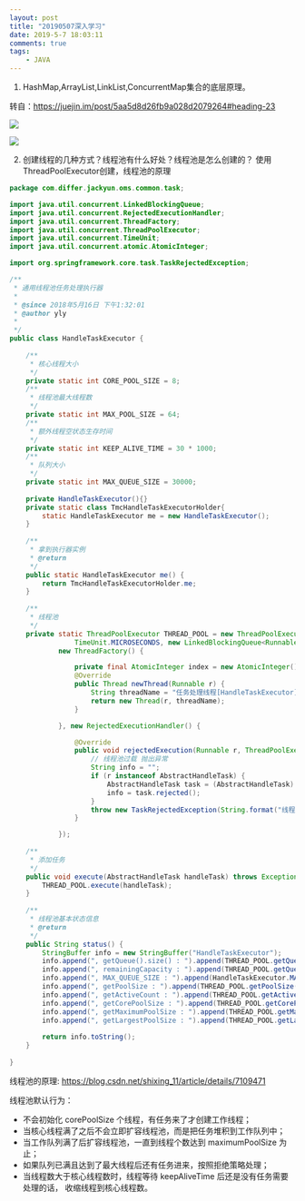 ```yaml
---
layout: post
title: "20190507深入学习"
date: 2019-5-7 18:03:11
comments: true
tags: 
	- JAVA
---
```

1. HashMap,ArrayList,LinkList,ConcurrentMap集合的底层原理。

  转自：<https://juejin.im/post/5aa5d8d26fb9a028d2079264#heading-23>

![](http://ww1.sinaimg.cn/large/aacc02d8ly1g2svpceo2gj20lx0jzgmd.jpg)

<!-- more -->

![](http://ww1.sinaimg.cn/large/aacc02d8ly1g2svq2ia0yj20tq1cmju9.jpg)

2. 创建线程的几种方式？线程池有什么好处？线程池是怎么创建的？
  使用ThreadPoolExecutor创建，线程池的原理

  ```java
  package com.differ.jackyun.oms.common.task;
  
  import java.util.concurrent.LinkedBlockingQueue;
  import java.util.concurrent.RejectedExecutionHandler;
  import java.util.concurrent.ThreadFactory;
  import java.util.concurrent.ThreadPoolExecutor;
  import java.util.concurrent.TimeUnit;
  import java.util.concurrent.atomic.AtomicInteger;
  
  import org.springframework.core.task.TaskRejectedException;
  
  /**
   * 通用线程池任务处理执行器
   * 
   * @since 2018年5月16日 下午1:32:01
   * @author yly
   *
   */
  public class HandleTaskExecutor {
      
      /**
       * 核心线程大小
       */
      private static int CORE_POOL_SIZE = 8;
      /**
       * 线程池最大线程数
       */
      private static int MAX_POOL_SIZE = 64;
      /**
       * 额外线程空状态生存时间
       */
      private static int KEEP_ALIVE_TIME = 30 * 1000;
      /**
       * 队列大小
       */
      private static int MAX_QUEUE_SIZE = 30000;
      
      private HandleTaskExecutor(){}
      private static class TmcHandleTaskExecutorHolder{
          static HandleTaskExecutor me = new HandleTaskExecutor();
      }
      
      /**
       * 拿到执行器实例
       * @return
       */
      public static HandleTaskExecutor me() {
          return TmcHandleTaskExecutorHolder.me;
      }
      
      /**
       * 线程池
       */
      private static ThreadPoolExecutor THREAD_POOL = new ThreadPoolExecutor(CORE_POOL_SIZE, MAX_POOL_SIZE, KEEP_ALIVE_TIME, 
                  TimeUnit.MICROSECONDS, new LinkedBlockingQueue<Runnable>(MAX_QUEUE_SIZE),
              new ThreadFactory() {
  
                  private final AtomicInteger index = new AtomicInteger();
                  @Override
                  public Thread newThread(Runnable r) {
                      String threadName = "任务处理线程[HandleTaskExecutor]-" + (null != r ? r.getClass().getSimpleName() : "") + "#" + index.getAndIncrement();
                      return new Thread(r, threadName);
                  }
  
              }, new RejectedExecutionHandler() {
  
                  @Override
                  public void rejectedExecution(Runnable r, ThreadPoolExecutor executor) {
                      // 线程池过载 抛出异常
                      String info = "";
                      if (r instanceof AbstractHandleTask) {
                          AbstractHandleTask task = (AbstractHandleTask) r;
                          info = task.rejected();
                      }
                      throw new TaskRejectedException(String.format("线程池过载，任务被拒绝。%s", info));
                  }
  
              });
      
      /**
       * 添加任务
       */
      public void execute(AbstractHandleTask handleTask) throws Exception {
          THREAD_POOL.execute(handleTask);
      }
      
      /**
       * 线程池基本状态信息
       * @return
       */
      public String status() {
          StringBuffer info = new StringBuffer("HandleTaskExecutor");
          info.append(", getQueue().size() : ").append(THREAD_POOL.getQueue().size());
          info.append(", remainingCapacity : ").append(THREAD_POOL.getQueue().remainingCapacity());
          info.append(", MAX_QUEUE_SIZE : ").append(HandleTaskExecutor.MAX_QUEUE_SIZE);
          info.append(", getPoolSize : ").append(THREAD_POOL.getPoolSize());
          info.append(", getActiveCount : ").append(THREAD_POOL.getActiveCount());
          info.append(", getCorePoolSize : ").append(THREAD_POOL.getCorePoolSize());
          info.append(", getMaximumPoolSize : ").append(THREAD_POOL.getMaximumPoolSize());
          info.append(", getLargestPoolSize : ").append(THREAD_POOL.getLargestPoolSize());
          
          return info.toString();
      }
      
  }
  ```

  线程池的原理: <https://blog.csdn.net/shixing_11/article/details/7109471>

  线程池默认行为：

  - 不会初始化 corePoolSize 个线程，有任务来了才创建工作线程；
  - 当核心线程满了之后不会立即扩容线程池，而是把任务堆积到工作队列中；
  - 当工作队列满了后扩容线程池，一直到线程个数达到 maximumPoolSize 为止；
  - 如果队列已满且达到了最大线程后还有任务进来，按照拒绝策略处理；
  - 当线程数大于核心线程数时，线程等待 keepAliveTime 后还是没有任务需要处理的话，
    收缩线程到核心线程数。

